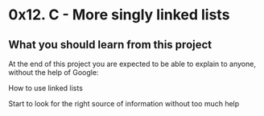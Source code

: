 # 0x12. C - More singly linked lists
## What you should learn from this project
At the end of this project you are expected to be able to explain to anyone, without the help of Google:

How to use linked lists

Start to look for the right source of information without too much help

